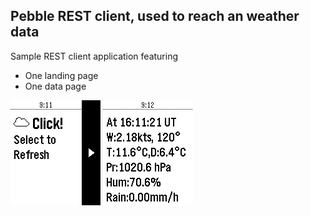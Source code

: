 ## Pebble REST client, used to reach an weather data

Sample REST client application featuring
- One landing page
- One data page

![One](./screen.01.png) ![One](./screen.02.png)

